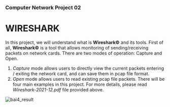 ### Computer Network Project 02
# WIRESHARK

In this project, we will understand what is **Wireshark©** and its tools. First of all, **Wireshark©** is a tool that allows monitoring of sending/receiving packets on network cards. There are two modes of operation: Capture and Open. 
1. *Capture* mode allows users to directly view the current packets entering / exiting the network card, and can save them in pcap file format.
2. *Open* mode allows users to read existing pcap file packets.
There will be four main examples in this project. For more details, please read *Wireshark-2021-12.pdf* file provided above.

![bai4_result](https://user-images.githubusercontent.com/74893651/193408542-a6a69dfd-af03-460c-acb0-6bcef2eac80b.png)
